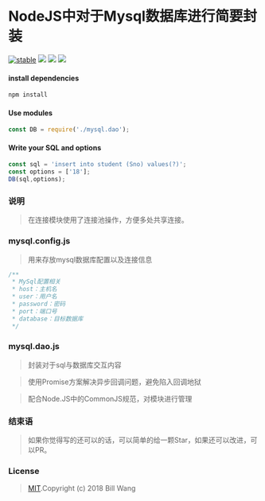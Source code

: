 # NodeJS中对于Mysql数据库进行简要封装

[![stable](http://badges.github.io/stability-badges/dist/stable.svg)](http://github.com/badges/stability-badges)
[![](https://img.shields.io/appveyor/ci/gruntjs/grunt.svg?style=popout)](https://github.com/bigbigDreamer/Encaps-Mysql)
![](https://img.shields.io/github/size/webcaetano/craft/build/phaser-craft.min.js.svg)
[![](https://img.shields.io/node/v/:packageName.svg)](https://github.com/bigbigDreamer/Encaps-Mysql)

#### install dependencies

```bash
npm install
```

#### Use modules

```javascript
const DB = require('./mysql.dao');
```

#### Write your SQL and options

```javascript
const sql = 'insert into student (Sno) values(?)';
const options = ['18'];
DB(sql,options);
```
### 说明

>在连接模块使用了连接池操作，方便多处共享连接。

### mysql.config.js

>用来存放mysql数据库配置以及连接信息

```javascript
/**
 * MySql配置相关
 * host：主机名
 * user：用户名
 * password：密码
 * port：端口号
 * database：目标数据库
 */
```

### mysql.dao.js

>封装对于sql与数据库交互内容

>使用Promise方案解决异步回调问题，避免陷入回调地狱

>配合Node.JS中的CommonJS规范，对模块进行管理

### 结束语

>如果你觉得写的还可以的话，可以简单的给一颗Star，如果还可以改进，可以PR。

### License
>[MIT](https://github.com/bigbigDreamer/Encaps-Mysql/blob/master/LICENSE ).Copyright (c) 2018 Bill Wang